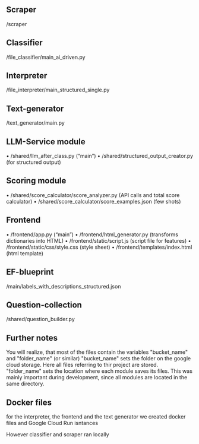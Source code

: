 ## Scraper 
/scraper
## Classifier 
/file_classifier/main_ai_driven.py 
## Interpreter 
/file_interpreter/main_structured_single.py 
## Text-generator 
/text_generator/main.py 
## LLM-Service module 
• /shared/llm_after_class.py (“main”) 
• /shared/structured_output_creator.py (for structured output) 
## Scoring module 
• /shared/score_calculator/score_analyzer.py (API calls and total score calculator) 
• /shared/score_calculator/score_examples.json (few shots) 
## Frontend 
• /frontend/app.py (“main”) 
• /frontend/html_generator.py (transforms dictionaries into HTML) 
• /frontend/static/script.js (script file for features) 
• /frontend/static/css/style.css (style sheet) 
• /frontend/templates/index.html (html template) 
## EF-blueprint 
/main/labels_with_descriptions_structured.json 
## Question-collection
/shared/question_builder.py 
## Further notes
You will realize, that most of the files contain the variables
"bucket_name"  and "folder_name" (or similar)
"bucket_name" sets the folder on the google cloud storage. Here all files referring to thir project are stored.
"folder_name" sets the location where each module saves its files. This was mainly important during development, since all modules are located in the same directory.
## Docker files
for the interpreter, the frontend and the text generator we created docker files and Google Cloud Run isntances

However classifier and scraper ran locally
